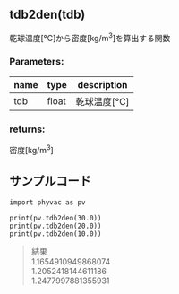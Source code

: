 ## tdb2den(tdb)
乾球温度[&deg;C]から密度[kg/m<sup>3</sup>]を算出する関数    
### Parameters:
|  name  |  type  | description |
| ---- | ---- | ---- |
|tdb|float|乾球温度[&deg;C]|
  
### returns:
密度[kg/m<sup>3</sup>]
  
## サンプルコード  
```
import phyvac as pv

print(pv.tdb2den(30.0))
print(pv.tdb2den(20.0))
print(pv.tdb2den(10.0))
```
> 結果  
> 1.1654910949868074  
> 1.2052418144611186  
> 1.2477997881355931  
